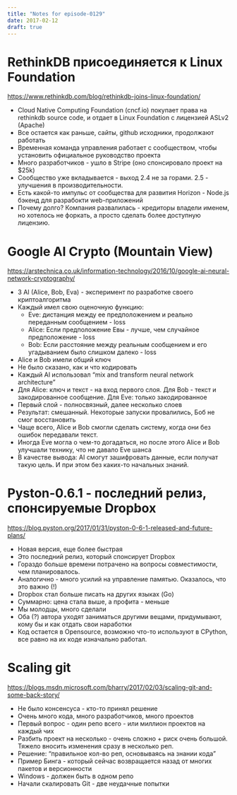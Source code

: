 ```yaml
---
title: "Notes for episode-0129"
date: 2017-02-12
draft: true
---
```


# RethinkDB присоединяется к Linux Foundation 
https://www.rethinkdb.com/blog/rethinkdb-joins-linux-foundation/

- Cloud Native Computing Foundation (cncf.io) покупает права на rethinkdb source code, и отдает в Linux Foundation с лицензией ASLv2 (Apache)
- Все остается как раньше, сайты, github исходники, продолжают работать
- Временная команда управления работает с сообществом, чтобы установить официальное руководство проекта
- Много разработчиков - ушло в Stripe (оно спонсировало проект на $25k)
- Сообщество уже вкладывается - выход 2.4 не за горами. 2.5 - улучшения в производительности.
- Есть какой-то импульс от сообщества для развития  Horizon - Node.js бэкенд для разрабокти web-приложений
- Почему долго? Компания развалилась - кредиторы владели именем, но хотелось не форкать, а просто сделать более доступную лицензию.

# Google AI Crypto (Mountain View) 
https://arstechnica.co.uk/information-technology/2016/10/google-ai-neural-network-cryptography/

- 3 AI (Alice, Bob, Eva) - эксперимент по разработке своего криптоалгоритма
- Каждый имел свою оценочную функцию:
    - Eve: дистанция между ее предположением и реально переданным сообщением - loss
    - Alice: Если предположение Евы - лучше, чем случайное предположение - loss
    - Bob: Если расстояние между реальным сообщением и его угадыванием было слишком далеко - loss
- Alice и Bob имели общий ключ
- Не было сказано, как и что кодировать
- Каждый AI использовал “mix and transform neural network architecture”
- Для Alice: ключ и текст - на вход первого слоя. Для Bob - текст и закодированное сообщение. Для Eve: только закодированное
- Первый слой - полносвязный, далее несколько слоев
- Результат: смешанный. Некоторые запуски провалились, Боб не смог восстановить
- Чаще всего, Alice и Bob смогли сделать систему, когда они без ошибок передавали текст.
- Иногда Eve могла о чем-то догадаться, но после этого Alice и Bob улучшали технику, что не давало Eve шанса
- В качестве вывода: AI смогут зашифровать данные, если получат такую цель. И при этом без каких-то начальных знаний.

# Pyston-0.6.1 - последний релиз, спонсируемые Dropbox 
https://blog.pyston.org/2017/01/31/pyston-0-6-1-released-and-future-plans/

- Новая версия, еще более быстрая
- Это последний релиз, который спонсирует Dropbox
- Гораздо больше времени потрачено на вопросы совместимости, чем планировалось.
- Аналогично - много усилий на управление памятью. Оказалось, что это важно (!)
- Dropbox стал больше писать на других языках (Go)
- Суммарно: цена стала выше, а профита - меньше
- Мы молодцы, много сделали
- Оба (?) автора уходят заниматься другими вещами, придумывают, кому бы и как отдать свои наработки
- Код остается в Opensource, возможно что-то используют в CPython, все равно на их коде изначально работал.

# Scaling git 
https://blogs.msdn.microsoft.com/bharry/2017/02/03/scaling-git-and-some-back-story/

- Не было консенсуса - кто-то принял решение
- Очень много кода, много разработчиков, много проектов
- Первый вопрос - один репо всего - или миллион проектов на каждый чих
- Разбить проект на несколько - очень сложно + риск очень большой. Тяжело вносить изменения сразу в несколько реп.
- Решение: “правильное кол-во реп, основываясь на знании кода”
- Пример Бинга - который сейчас возвращается назад от многих пакетов и версионности
- Windows - должен быть в одном репо
- Начали скалировать Git - две неудачные попытки
